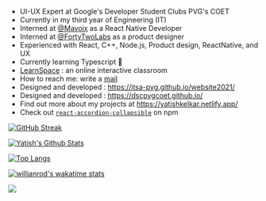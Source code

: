
- UI-UX Expert at Google's Developer Student Clubs PVG's COET
- Currently in my third year of Engineering (IT)
- Interned at [@Mavoix](https://www.mavoix.in/) as a React Native Developer
- Interned at [@FortyTwoLabs](https://www.fortytwolabs.com/) as a product designer
- Experienced with React, C++, Node.js, Product design, ReactNative, and UX
- Currently learning Typescript 🚀
- [LearnSpace](http://dbms-front.herokuapp.com/registerlogin) : an online interactive classroom
- How to reach me: write a [mail](mailto:yatish1606@gmail.com)
- Designed and developed : https://itsa-pvg.github.io/website2021/
- Designed and developed : https://dscpvgcoet.github.io/
- Find out more about my projects at https://yatishkelkar.netlify.app/
- Check out [`react-accordion-collapsible`](https://www.npmjs.com/package/react-accordion-collapsible) on npm
 
[![GitHub Streak](https://github-readme-streak-stats.herokuapp.com/?user=yatish1606&theme=black-ice&hide_border=true&stroke=151515)](https://git.io/streak-stats)

[![Yatish's Github Stats](https://github-readme-stats.vercel.app/api?username=yatish1606&show_icons=true&theme=dark&count_private=true&include_all_commits=true&hide_border=true)](https://github.com/anuraghazra/github-readme-stats)

[![Top Langs](https://github-readme-stats.vercel.app/api/top-langs/?username=yatish1606&layout=compact&langs_count=10&theme=dark&hide_border=true)](https://github.com/anuraghazra/github-readme-stats)
 
 [![willianrod's wakatime stats](https://github-readme-stats.vercel.app/api/wakatime?username=yatish1606&custom_title=WeeklyCoding&layout=compact&theme=dark&hide_border=true)](https://github.com/anuraghazra/github-readme-stats)

![](https://komarev.com/ghpvc/?username=yatish1606&color=202020&label=Profile+Views)
